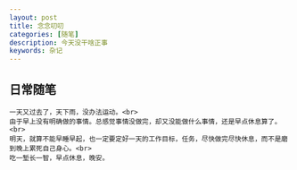 ```yaml
---
layout: post
title: 念念叨叨
categories: [随笔]
description: 今天没干啥正事
keywords: 杂记
---
```

## 日常随笔
	一天又过去了，天下雨，没办法运动。<br>	
	由于早上没有明确做的事情。总感觉事情没做完，却又没能做什么事情，还是早点休息算了。<br>
	明天，就算不能早睡早起，也一定要定好一天的工作目标，任务，尽快做完尽快休息，而不是磨到晚上累死自己身心。<br>
	吃一堑长一智，早点休息，晚安。